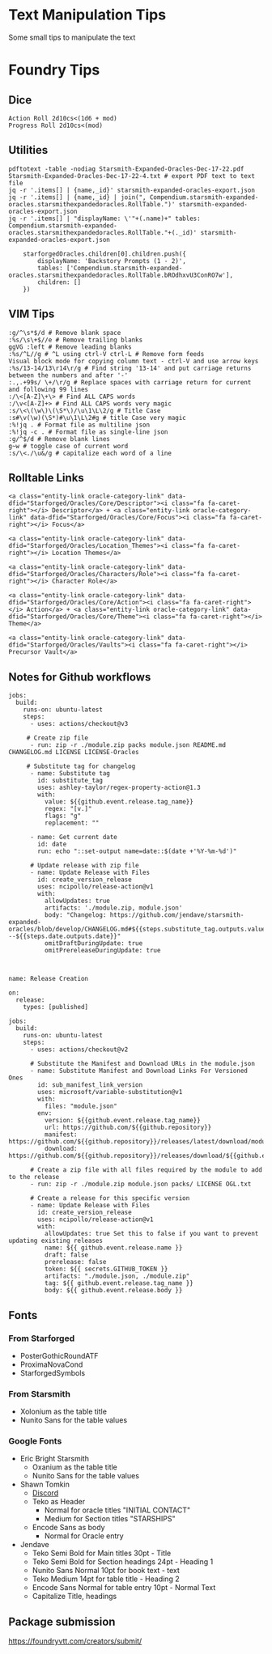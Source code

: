# Text Manipulation Tips
Some small tips to manipulate the text

# Foundry Tips

## Dice
```
Action Roll 2d10cs<(1d6 + mod)
Progress Roll 2d10cs<(mod)
```

## Utilities
```
pdftotext -table -nodiag Starsmith-Expanded-Oracles-Dec-17-22.pdf Starsmith-Expanded-Oracles-Dec-17-22-4.txt # export PDF text to text file
jq -r '.items[] | {name,_id}' starsmith-expanded-oracles-export.json
jq -r '.items[] | {name,_id} | join(", Compendium.starsmith-expanded-oracles.starsmithexpandedoracles.RollTable.")' starsmith-expanded-oracles-export.json
jq -r '.items[] | "displayName: \'"+(.name)+" tables: Compendium.starsmith-expanded-oracles.starsmithexpandedoracles.RollTable."+(._id)' starsmith-expanded-oracles-export.json

	starforgedOracles.children[0].children.push({
		displayName: 'Backstory Prompts (1 - 2)',
		tables: ['Compendium.starsmith-expanded-oracles.starsmithexpandedoracles.RollTable.bROdhxvU3ConRO7w'],
		children: []
	})
```
## VIM Tips
```
:g/^\s*$/d # Remove blank space
:%s/\s\+$//e # Remove trailing blanks
ggVG :left # Remove leading blanks
:%s/^L//g # ^L using ctrl-V ctrl-L # Remove form feeds
Visual block mode for copying column text - ctrl-V and use arrow keys
:%s/13-14/13\r14\r/g # Find string '13-14' and put carriage returns between the numbers and after '-'
:.,.+99s/ \+/\r/g # Replace spaces with carriage return for current and following 99 lines
:/\<[A-Z]\+\> # Find ALL CAPS words
:/\v<[A-Z]+> # Find ALL CAPS words very magic
:s/\<\(\w\)\(\S*\)/\u\1\L\2/g # Title Case
:s#\v(\w)(\S*)#\u\1\L\2#g # title Case very magic
:%!jq . # Format file as multiline json
:%!jq -c . # Format file as single-line json
:g/^$/d # Remove blank lines
g~w # toggle case of current word
:s/\<./\u&/g # capitalize each word of a line
```

## Rolltable Links
```
<a class="entity-link oracle-category-link" data-dfid="Starforged/Oracles/Core/Descriptor"><i class="fa fa-caret-right"></i> Descriptor</a> + <a class="entity-link oracle-category-link" data-dfid="Starforged/Oracles/Core/Focus"><i class="fa fa-caret-right"></i> Focus</a>

<a class="entity-link oracle-category-link" data-dfid="Starforged/Oracles/Location_Themes"><i class="fa fa-caret-right"></i> Location Themes</a>

<a class="entity-link oracle-category-link" data-dfid="Starforged/Oracles/Characters/Role"><i class="fa fa-caret-right"></i> Character Role</a>

<a class="entity-link oracle-category-link" data-dfid="Starforged/Oracles/Core/Action"><i class="fa fa-caret-right"></i> Action</a> + <a class="entity-link oracle-category-link" data-dfid="Starforged/Oracles/Core/Theme"><i class="fa fa-caret-right"></i> Theme</a>

<a class="entity-link oracle-category-link" data-dfid="Starforged/Oracles/Vaults"><i class="fa fa-caret-right"></i> Precursor Vault</a>
```

## Notes for Github workflows
```
jobs:
  build:
    runs-on: ubuntu-latest
    steps:
      - uses: actions/checkout@v3
      
     # Create zip file
      - run: zip -r ./module.zip packs module.json README.md CHANGELOG.md LICENSE LICENSE-Oracles
      
     # Substitute tag for changelog
      - name: Substitute tag
        id: substitute_tag
        uses: ashley-taylor/regex-property-action@1.3
        with:
          value: ${{github.event.release.tag_name}}
          regex: "[v.]"
          flags: "g"
          replacement: ""
          
      - name: Get current date
        id: date
        run: echo "::set-output name=date::$(date +'%Y-%m-%d')"

      # Update release with zip file
      - name: Update Release with Files
        id: create_version_release
        uses: ncipollo/release-action@v1
        with:
          allowUpdates: true
          artifacts: './module.zip, module.json'
          body: "Changelog: https://github.com/jendave/starsmith-expanded-oracles/blob/develop/CHANGELOG.md#${{steps.substitute_tag.outputs.value}}---${{steps.date.outputs.date}}"
          omitDraftDuringUpdate: true
          omitPrereleaseDuringUpdate: true



name: Release Creation

on:
  release:
    types: [published]

jobs:
  build:
    runs-on: ubuntu-latest
    steps:
      - uses: actions/checkout@v2

      # Substitute the Manifest and Download URLs in the module.json
      - name: Substitute Manifest and Download Links For Versioned Ones
        id: sub_manifest_link_version
        uses: microsoft/variable-substitution@v1
        with:
          files: "module.json"
        env:
          version: ${{github.event.release.tag_name}}
          url: https://github.com/${{github.repository}}
          manifest: https://github.com/${{github.repository}}/releases/latest/download/module.json
          download: https://github.com/${{github.repository}}/releases/download/${{github.event.release.tag_name}}/module.zip

      # Create a zip file with all files required by the module to add to the release
      - run: zip -r ./module.zip module.json packs/ LICENSE OGL.txt

      # Create a release for this specific version
      - name: Update Release with Files
        id: create_version_release
        uses: ncipollo/release-action@v1
        with:
          allowUpdates: true Set this to false if you want to prevent updating existing releases
          name: ${{ github.event.release.name }}
          draft: false
          prerelease: false
          token: ${{ secrets.GITHUB_TOKEN }}
          artifacts: "./module.json, ./module.zip"
          tag: ${{ github.event.release.tag_name }}
          body: ${{ github.event.release.body }}
```

## Fonts
### From Starforged
* PosterGothicRoundATF
* ProximaNovaCond
* StarforgedSymbols

### From Starsmith
* Xolonium as the table title
* Nunito Sans for the table values

### Google Fonts 
* Eric Bright Starsmith
  * Oxanium as the table title
  * Nunito Sans for the table values
* Shawn Tomkin
  * [Discord](https://discord.com/channels/437120373436186625/470610967823384577/1183073518573846538)
  * Teko as Header
    * Normal for oracle titles "INITIAL CONTACT"
    * Medium for Section titles "STARSHIPS"
  * Encode Sans as body 
    * Normal for Oracle entry
* Jendave
  * Teko Semi Bold for Main titles 30pt - Title
  * Teko Semi Bold for Section headings 24pt - Heading 1
  * Nunito Sans Normal 10pt for book text - text
  * Teko Medium 14pt for table title - Heading 2
  * Encode Sans Normal for table entry 10pt - Normal Text
  * Capitalize Title, headings

## Package submission
https://foundryvtt.com/creators/submit/
